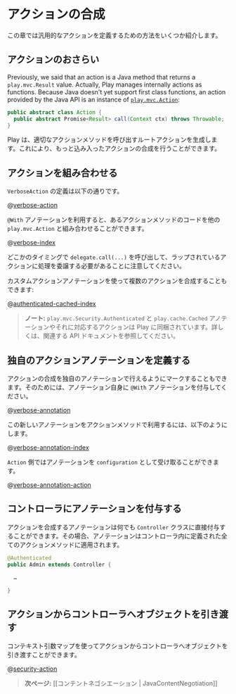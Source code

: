 <!--- Copyright (C) 2009-2013 Typesafe Inc. <http://www.typesafe.com> -->
<!--
# Action composition
-->
# アクションの合成

<!--
This chapter introduces several ways to define generic action functionality.
-->
この章では汎用的なアクションを定義するための方法をいくつか紹介します。

<!--
## Reminder about actions
-->
## アクションのおさらい

Previously, we said that an action is a Java method that returns a `play.mvc.Result` value. Actually, Play manages internally actions as functions. Because Java doesn't yet support first class functions, an action provided by the Java API is an instance of [`play.mvc.Action`](api/java/play/mvc/Action.html):

```java
public abstract class Action {
  public abstract Promise<Result> call(Context ctx) throws Throwable;
}
```

<!--
Play builds a root action for you that just calls the proper action method. This allows for more complicated action composition.
-->
Play は、適切なアクションメソッドを呼び出すルートアクションを生成します。これにより、もっと込み入ったアクションの合成を行うことができます。

<!--
## Composing actions
-->
## アクションを組み合わせる

<!--
Here is the definition of the `VerboseAction`:
-->
`VerboseAction` の定義は以下の通りです。

@[verbose-action](code/javaguide/http/JavaActionsComposition.java)

<!--
You can compose the code provided by the action method with another `play.mvc.Action`, using the `@With` annotation:
-->
`@With` アノテーションを利用すると、あるアクションメソッドのコードを他の `play.mvc.Action` と組み合わせることができます。

@[verbose-index](code/javaguide/http/JavaActionsComposition.java)

<!--
At one point you need to delegate to the wrapped action using `delegate.call(...)`.
-->
どこかのタイミングで `delegate.call(...)` を呼び出して、ラップされているアクションに処理を委譲する必要があることに注意してください。

<!--
You also mix several actions by using custom action annotations:
-->
カスタムアクションアノテーションを使って複数のアクションを合成することもできます:

@[authenticated-cached-index](code/javaguide/http/JavaActionsComposition.java)

<!--
> **Note:**  ```play.mvc.Security.Authenticated``` and ```play.cache.Cached``` annotations and the corresponding predefined Actions are shipped with Play. See the relevant API documentation for more information.
-->
> **ノート:** ```play.mvc.Security.Authenticated``` と ```play.cache.Cached``` アノテーションやそれに対応するアクションは Play に同梱されています。詳しくは、関連する API ドキュメントを参照してください。

<!--
## Defining custom action annotations
-->
## 独自のアクションアノテーションを定義する

<!--
You can also mark action composition with your own annotation, which must itself be annotated using `@With`:
-->
アクションの合成を独自のアノテーションで行えるようにマークすることもできます。そのためには、アノテーション自身に `@With` アノテーションを付与してください。

@[verbose-annotation](code/javaguide/http/JavaActionsComposition.java)

<!--
You can then use your new annotation with an action method:
-->
この新しいアノテーションをアクションメソッドで利用するには、以下のようにします。

@[verbose-annotation-index](code/javaguide/http/JavaActionsComposition.java)

<!--
Your `Action` definition retrieves the annotation as configuration:
-->
`Action` 側ではアノテーションを `configuration` として受け取ることができます。

@[verbose-annotation-action](code/javaguide/http/JavaActionsComposition.java)

<!--
## Annotating controllers
-->
## コントローラにアノテーションを付与する

<!--
You can also put any action composition annotation directly on the `Controller` class. In this case it will be applied to all action methods defined by this controller.
-->
アクションを合成するアノテーションは何でも `Controller` クラスに直接付与することができます。その場合、アノテーションはコントローラ内に定義された全てのアクションメソッドに適用されます。

```java
@Authenticated
public Admin extends Controller {
    
  …
    
}
```

<!--
## Passing objects from action to controller
-->
## アクションからコントローラへオブジェクトを引き渡す

<!--
You can pass an object from an action to a controller by utilizing the context args map.
-->
コンテキスト引数マップを使ってアクションからコントローラへオブジェクトを引き渡すことができます。

@[security-action](code/javaguide/http/JavaActionsComposition.java)

<!--
> **Next:** [[Content negotiation | JavaContentNegotiation]]
-->
> **次ページ:** [[コンテントネゴシエーション | JavaContentNegotiation]]
